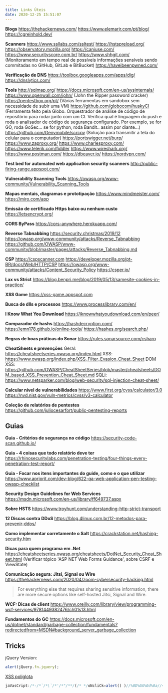 ```yaml
---
title: Links Úteis
date: 2020-12-25 15:51:07
---
```


**Blogs**
https://thehackernews.com/
https://www.elemarjr.com/pt/blog/
https://cgreinhold.dev/

**Scanners**
https://www.ssllabs.com/ssltest/
https://hstspreload.org/
https://observatory.mozilla.org/
https://caniuse.com/
https://www.securityscore.com.br/
https://www.shhgit.com/ (Monitoramento em tempo real de possíveis informações sensíveis sendo commitadas no GitHub, GitLab e BitBucket)
https://haveibeenpwned.com/

**Verificação de DNS**
https://toolbox.googleapps.com/apps/dig/
https://dnslytics.com/

**Tools**
http://sqlmap.org/
https://docs.microsoft.com/en-us/sysinternals/
https://www.openwall.com/john/ (John the Ripper password cracker)
https://pentestbox.org/pt/ (Várias ferramentas em sandobox sem necessidade de subir uma VM)
https://github.com/globocom/huskyCI (Ferramenta feito pela Globo. Orquestrador de análise de código de repositório para rodar junto com um CI. Verifica qual é linguagem do push e roda o analisador de código de segurança configurado. Por exemplo, se for GO, roda GoSec... se for python, roda Bandit.. assim por diante...)
https://github.com/Genymobile/scrcpy (Solução para transmitir a tela do celular para o computador)
https://portswigger.net/burp/
https://www.zaproxy.org/
https://www.charlesproxy.com/
https://www.telerik.com/fiddler
https://www.wireshark.org/
https://www.postman.com/
https://dbeaver.io/
https://nordvpn.com/

**Test bed for automated web application security scanners**
http://public-firing-range.appspot.com/

**Vulnerability Scanning Tools**
https://owasp.org/www-community/Vulnerability_Scanning_Tools

**Mapas mentais, diagramas e prototipação**
https://www.mindmeister.com/
https://miro.com/app

**Emissão de certificado Https baixo ou nenhum custo**
https://letsencrypt.org/

**CORS ByPass**
https://cors-anywhere.herokuapp.com/

**Reverse Tabnabbing**
https://security.christmas/2019/12
https://owasp.org/www-community/attacks/Reverse_Tabnabbing
https://github.com/OWASP/www-community/blob/master/pages/attacks/Reverse_Tabnabbing.md

**CSP**
https://cspscanner.com
https://developer.mozilla.org/pt-BR/docs/Web/HTTP/CSP
https://owasp.org/www-community/attacks/Content_Security_Policy
https://csper.io/

**Lax vs Strict**
https://blog.benpri.me/blog/2019/05/13/samesite-cookies-in-practice/

**XSS Game**
https://xss-game.appspot.com

**Busca de dlls e processos**
https://www.processlibrary.com/en/

**I Know What You Download**
https://iknowwhatyoudownload.com/en/peer/

**Comparador de hashs**
https://hashdecryption.com/
https://emn178.github.io/online-tools/
https://hashes.org/search.php/

**Regras de boas práticas do Sonar**
https://rules.sonarsource.com/csharp

**CheatSheets e prevenções**
Geral: https://cheatsheetseries.owasp.org/index.html
XSS: https://www.owasp.org/index.php/XSS_Filter_Evasion_Cheat_Sheet
DOM XSS: https://github.com/OWASP/CheatSheetSeries/blob/master/cheatsheets/DOM_based_XSS_Prevention_Cheat_Sheet.md
SQLi: https://www.netsparker.com/blog/web-security/sql-injection-cheat-sheet/

**Calcular nível de vulnerabilidades**
https://www.first.org/cvss/calculator/3.0
https://nvd.nist.gov/vuln-metrics/cvss/v3-calculator

**Coleção de relatórios de pentestes**
https://github.com/juliocesarfort/public-pentesting-reports

## Guias

**Guia - Critérios de segurança no código**
https://security-code-scan.github.io/

**Guia - 4 coisas que todo relatório deve ter**
https://rhinosecuritylabs.com/penetration-testing/four-things-every-penetration-test-report/

**Guia - Focar nos itens importantes do guide, como e o que utilizar**
https://www.apriorit.com/dev-blog/622-qa-web-application-pen-testing-owasp-checklist

**Security Design Guidelines for Web Services**
https://msdn.microsoft.com/en-us/library/ff649737.aspx

**Sobre HSTS**
https://www.troyhunt.com/understanding-http-strict-transport

**12 Discas contra DDoS**
https://blog.4linux.com.br/12-metodos-para-prevenir-ddos/

**Como implementar corretamente o Salt**
https://crackstation.net/hashing-security.htm

**Dicas para quem programa em .Net**
https://cheatsheetseries.owasp.org/cheatsheets/DotNet_Security_Cheat_Sheet.html (Verificar tópico 'ASP NET Web Forms Guidance', sobre CSRF e ViewState)

**Comunicação segura: Jitsi, Signal ou Wire**
https://thehackernews.com/2020/04/zoom-cybersecurity-hacking.html
> For everything else that requires sharing sensitive information, there are more secure options like self-hosted Jitsi, Signal and Wire.

**WCF: Dicas de client**
https://www.oreilly.com/library/view/programming-wcf-services/9781449382476/ch01s13.html

**Fundamentos do GC**
https://docs.microsoft.com/en-us/dotnet/standard/garbage-collection/fundamentals?redirectedfrom=MSDN#background_server_garbage_collection

## Tricks
jQuery Version:
```javascript
alert(jQuery.fn.jquery);
```

[XSS poliglota](https://github.com/0xsobky/HackVault/wiki/Unleashing-an-Ultimate-XSS-Polyglot)

```javascript
jaVasCript:/*-/*`/*\`/*'/*"/**/(/* */oNcliCk=alert() )//%0D%0A%0d%0a//</stYle/</titLe/</teXtarEa/</scRipt/--!>\x3csVg/<sVg/oNloAd=alert()//>\x3e
```